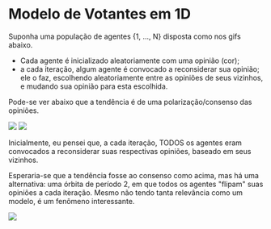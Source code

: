 # Modelo de Votantes em 1D 

Suponha uma população de agentes {1, ..., N} disposta como nos gifs abaixo. 
* Cada agente é inicializado aleatoriamente com uma opinião (cor); 
* a cada iteração, algum agente é convocado a reconsiderar sua opinião; ele o faz, escolhendo aleatoriamente entre as opiniões de seus vizinhos, e mudando sua opinião para esta escolhida.

Pode-se ver abaixo que a tendência é de uma polarização/consenso das opiniões.

![](https://media4.giphy.com/media/QYkQ00pFTlWKq52qyh/giphy.gif)
![](https://media1.giphy.com/media/cNeAntF728Caa3t1EF/giphy.gif)

Inicialmente, eu pensei que, a cada iteração, TODOS os agentes eram convocados a reconsiderar suas respectivas opiniões, baseado em seus vizinhos. 

Esperaria-se que a tendência fosse ao consenso como acima, mas há uma alternativa: uma órbita de período 2, em que todos os agentes "flipam" suas opiniões a cada iteração. Mesmo não tendo tanta relevância como um modelo, é um fenômeno interessante.

![](https://media2.giphy.com/media/cNeXir6JZALffvcvLD/giphy.gif)
